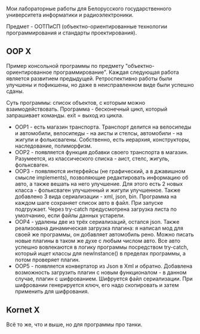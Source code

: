 Мои лабораторные работы для Белорусского государственного университета информатики и радиоэлектроники.

Предмет - ООТПиСП (объектно-ориентированные технологии программирования и стандарты проектирования).

<h2> OOP X </h1>

Пример консольной программы по предмету "объектно-ориентированное программирование". Каждая следующая работа является развитием предыдущей. Ретроспективно работы были улучшены и пофикшены, но даже в неисправленном виде были успешно сданы.

Суть программы: список объектов, с которым можно взаимодействовать. Программа - бесконечный цикл, который запрашивает команды. exit = выход из цикла.

* OOP1 - есть магазин транспорта. Транспорт делится на велосипеды и автомобили, велосипеды - на аисты и стелсы, автомобили - на жигули и фольксвагены. Собственно, есть иерархия, конструкторы, наследование, полиморфизм.
* OOP2 - появляется функция добавки своего транспорта в магазин. Разумеется, из классического списка - аист, стелс, жигуль, фольксваген.
* OOP3 - появляются интерфейсы (не графический, а в джавишном смысле implements), позволяющие редактировать информацию об авто, а также вешать на него улучшение. Для этого есть 2 новых класса - фольксваген улучшенный и жигули улучшенное. Также добавлено 3 вида сериализации - xml, json, bin. Программа на каждом шаге сохраняет список авто в файл. При запуске подгружает. Через try-catch предусмотрена загрузка листа по умолчанию, если файлы данных устарели.
* OOP4 - удалены две из трёх сериализаций, остался json. Также реализована динамическая загрузка плагина: я написал мод для своей же программы, он добавляет автомобиль рено. Можно писать новые плагины в таком же духе с любым числом авто. Все авто успешно вовлекаются в логику программы посредством try-catch, который ищет классы для newInstance() в пределах программы, а потом проверяет плагин.
* OOP5 - появляется конвертатор из Json в Xml и обратно. Добавлена возможность загрузить плагин с новым функционалом - в данном случае, плагин с шифрованием. Шифруется файл сериализации. При шифровании генерируется ключ, его надо скопировать и затем применить для шифрования.

<h2> Kornet X </h1>
Всё то же, что и выше, но для программы про танки.
